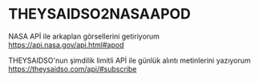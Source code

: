 # THEYSAIDSO2NASAAPOD


NASA APİ ile arkaplan görsellerini getiriyorum
https://api.nasa.gov/api.html#apod

THEYSAIDSO'nun şimdilik limitli APİ ile günlük alıntı metinlerini yazıyorum
https://theysaidso.com/api/#subscribe
